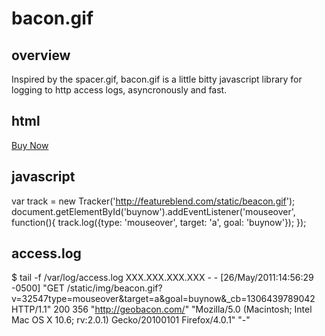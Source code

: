 bacon.gif
=========
overview
--------
Inspired by the spacer.gif, bacon.gif is a little bitty javascript library for logging to http access logs, asyncronously and fast.

html
----
<a href="#" id="buynow">Buy Now</a>

javascript
----------
var track = new Tracker('http://featureblend.com/static/beacon.gif');
document.getElementById('buynow').addEventListener('mouseover', function(){
    track.log({type: 'mouseover', target: 'a', goal: 'buynow'});
});

access.log
----------
$ tail -f /var/log/access.log
XXX.XXX.XXX.XXX - - [26/May/2011:14:56:29 -0500] "GET /static/img/beacon.gif?v=32547type=mouseover&target=a&goal=buynow&_cb=1306439789042 HTTP/1.1" 200 356 "http://geobacon.com/" "Mozilla/5.0 (Macintosh; Intel Mac OS X 10.6; rv:2.0.1) Gecko/20100101 Firefox/4.0.1" "-"

